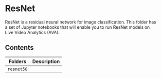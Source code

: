 # ResNet
ResNet is a residual neural network for image classification. This folder has a set of Jupyter notebooks that will enable you to run ResNet models on Live Video Analytics (AVA).

## Contents

| Folders              		    | Description                                       |
|-------------------------------|---------------------------------------------------|
| `resnet50`                  	|										            |
